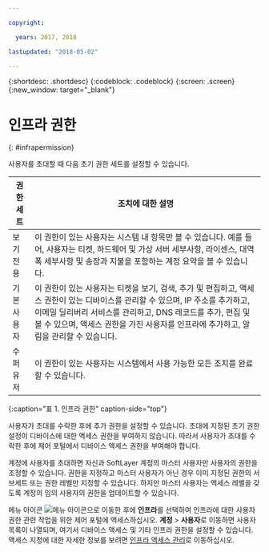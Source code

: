 ```yaml
---

copyright:

  years: 2017, 2018

lastupdated: "2018-05-02"

---
```


{:shortdesc: .shortdesc}
{:codeblock: .codeblock}
{:screen: .screen}
{:new_window: target="_blank"}

# 인프라 권한
{: #infrapermission}

사용자를 초대할 때 다음 초기 권한 세트를 설정할 수 있습니다.

| 권한 세트 | 조치에 대한 설명 |
|---------------------------|------------------------|
|보기 전용 | 이 권한이 있는 사용자는 시스템 내 항목만 볼 수 있습니다. 예를 들어, 사용자는 티켓, 하드웨어 및 가상 서버 세부사항, 라이센스, 대역폭 세부사항 및 송장과 지불을 포함하는 계정 요약을 볼 수 있습니다. |
|기본 사용자 | 이 권한이 있는 사용자는 티켓을 보기, 검색, 추가 및 편집하고, 액세스 권한이 있는 디바이스를 관리할 수 있으며, IP 주소를 추가하고, 이메일 딜리버리 서비스를 관리하고, DNS 레코드를 추가, 편집 및 볼 수 있으며, 액세스 권한을 가진 사용자를 인프라에 추가하고, 알림을 관리할 수 있습니다. |
|수퍼유저 | 이 권한이 있는 사용자는 시스템에서 사용 가능한 모든 조치를 완료할 수 있습니다. |
{:caption="표 1. 인프라 권한" caption-side="top"}

사용자가 초대를 수락한 후에 추가 권한을 설정할 수 있습니다. 초대에 지정된 초기 권한 설정이 디바이스에 대한 액세스 권한을 부여하지 않습니다. 따라서 사용자가 초대를 수락한 후에 제어 포털에서 디바이스 액세스 권한을 부여해야 합니다. 

계정에 사용자를 초대하면 자신과 SoftLayer 계정의 마스터 사용자만 사용자의 권한을 조정할 수 있습니다. 권한을 지정하고 마스터 사용자가 아닌 경우 이미 지정된 권한의 서브세트 또는 권한 레벨만 지정할 수 있습니다. 하지만 마스터 사용자는 액세스 레벨을 갖도록 계정의 임의 사용자의 권한을 업데이트할 수 있습니다. 

메뉴 아이콘 ![메뉴 아이콘](../icons/icon_hamburger.svg)으로 이동한 후에 **인프라**를 선택하여 인프라에 대한 사용자 권한 관련 작업을 위한 제어 포털에 액세스하십시오. **계정** &gt; **사용자**로 이동하면 사용자 목록이 나열되며, 여기서 디바이스 액세스 및 기타 인프라 권한을 설정할 수 있습니다. 액세스 지정에 대한 자세한 정보를 보려면 [인프라 액세스 관리](/docs/iam/mnginfra.html#managing-infrastructure-access)로 이동하십시오.






